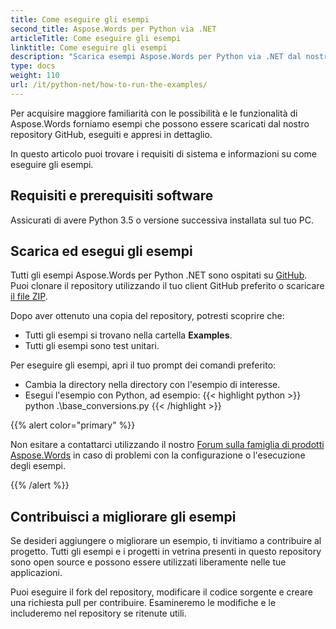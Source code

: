 ```yaml
---
title: Come eseguire gli esempi
second_title: Aspose.Words per Python via .NET
articleTitle: Come eseguire gli esempi
linktitle: Come eseguire gli esempi
description: "Scarica esempi Aspose.Words per Python via .NET dal nostro repository GitHub e scopri come eseguirli per acquisire maggiore familiarità con le possibilità e le funzionalità di Aspose.Words."
type: docs
weight: 110
url: /it/python-net/how-to-run-the-examples/
---
```


Per acquisire maggiore familiarità con le possibilità e le funzionalità di Aspose.Words forniamo esempi che possono essere scaricati dal nostro repository GitHub, eseguiti e appresi in dettaglio.

In questo articolo puoi trovare i requisiti di sistema e informazioni su come eseguire gli esempi.

## Requisiti e prerequisiti software

Assicurati di avere Python 3.5 o versione successiva installata sul tuo PC.

## Scarica ed esegui gli esempi

Tutti gli esempi Aspose.Words per Python .NET sono ospitati su [GitHub](https://github.com/aspose-words/Aspose.Words-for-Python-via-.NET). Puoi clonare il repository utilizzando il tuo client GitHub preferito o scaricare [il file ZIP](https://github.com/aspose-words/Aspose.Words-for-Python-via-.NET/archive/master.zip).

Dopo aver ottenuto una copia del repository, potresti scoprire che:

- Tutti gli esempi si trovano nella cartella **Examples**.
- Tutti gli esempi sono test unitari.

Per eseguire gli esempi, apri il tuo prompt dei comandi preferito:

- Cambia la directory nella directory con l'esempio di interesse.
- Esegui l'esempio con Python, ad esempio:
{{< highlight python >}}
python .\base_conversions.py
{{< /highlight >}}

{{% alert color="primary" %}}

Non esitare a contattarci utilizzando il nostro [Forum sulla famiglia di prodotti Aspose.Words](https://forum.aspose.com/c/words/8) in caso di problemi con la configurazione o l'esecuzione degli esempi.

{{% /alert %}}

## Contribuisci a migliorare gli esempi

Se desideri aggiungere o migliorare un esempio, ti invitiamo a contribuire al progetto. Tutti gli esempi e i progetti in vetrina presenti in questo repository sono open source e possono essere utilizzati liberamente nelle tue applicazioni.

Puoi eseguire il fork del repository, modificare il codice sorgente e creare una richiesta pull per contribuire. Esamineremo le modifiche e le includeremo nel repository se ritenute utili.